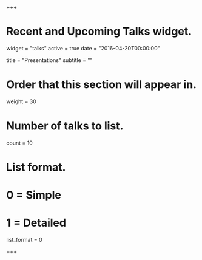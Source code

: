 +++
# Recent and Upcoming Talks widget.
widget = "talks"
active = true
date = "2016-04-20T00:00:00"

title = "Presentations"
subtitle = ""

# Order that this section will appear in.
weight = 30

# Number of talks to list.
count = 10

# List format.
#   0 = Simple
#   1 = Detailed
list_format = 0

+++

